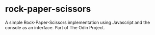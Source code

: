 # rock-paper-scissors
A simple Rock-Paper-Scissors implementation using Javascript and the console as an interface. Part of The Odin Project.
